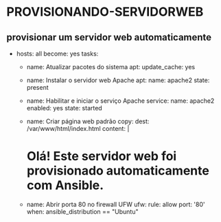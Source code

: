 # PROVISIONANDO-SERVIDORWEB
 provisionar um servidor web automaticamente
---
- hosts: all
  become: yes
  tasks:
    - name: Atualizar pacotes do sistema
      apt:
        update_cache: yes

    - name: Instalar o servidor web Apache
      apt:
        name: apache2
        state: present

    - name: Habilitar e iniciar o serviço Apache
      service:
        name: apache2
        enabled: yes
        state: started

    - name: Criar página web padrão
      copy:
        dest: /var/www/html/index.html
        content: |
          <!DOCTYPE html>
          <html>
          <head>
            <title>Servidor Web Provisionado!</title>
          </head>
          <body>
            <h1>Olá! Este servidor web foi provisionado automaticamente com Ansible.</h1>
          </body>
          </html>

    - name: Abrir porta 80 no firewall UFW
      ufw:
        rule: allow
        port: '80'
      when: ansible_distribution == "Ubuntu"
